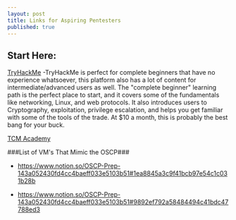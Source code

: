 ```yaml
---
layout: post
title: Links for Aspiring Pentesters
published: true
---
```

## Start Here:


[TryHackMe](tryhackme.com/)
-TryHackMe is perfect for complete beginners that have no experience whatsoever, this platform also has a lot of content for intermediate/advanced users as well. The "complete beginner" learning path is the perfect place to start, and it covers some of the fundamentals like networking, Linux, and web protocols. It also introduces users to Cryptography, exploitation, privilege escalation, and helps you get familiar with some of the tools of the trade. At $10 a month, this is probably the best bang for your buck.

[TCM Academy](https://academy.tcm-sec.com/)


###List of VM's That Mimic the OSCP###
- https://www.notion.so/OSCP-Prep-143a052430fd4cc4baeff033e5103b51#1ea8845a3c9f41bcb97e54c1c031b28b


- https://www.notion.so/OSCP-Prep-143a052430fd4cc4baeff033e5103b51#9892ef792a58484494c41bdc47788ed3
